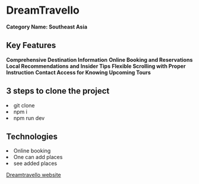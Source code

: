 # DreamTravello

**Category Name: Southeast Asia**


## Key Features
**Comprehensive Destination Information**
**Online Booking and Reservations**
**Local Recommendations and Insider Tips**
**Flexible Scrolling with Proper Instruction**
**Contact Access for Knowing Upcoming Tours**

## 3 steps to clone the project
<li>git clone</li>
<li>npm i</li>
<li>npm run dev</li>

## Technologies
<li>Online booking</li>
<li>One can add places</li>
<li>see added places</li>

[Dreamtravello website](https://dream-travello-client.web.app)

